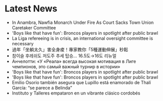 # Latest News
-  In Anambra, Nawfia Monarch Under Fire As Court Sacks Town Union Caretaker Committee
-  'Boys like that have fun': Broncos players in spotlight after public brawl
-  La Liga refereeing is in crisis, an international oversight committee is necessary
-  過年「坐躺太久」害全身痠！專家教你「5種運動伸展」秒鬆
-  참이슬 후레쉬도 저도주 추세 탑승… 16.5도→16도 리뉴얼
-  Анчелотти: «У «Реала» всегда высокая мотивация в Лиге чемпионов, это самый важный турнир в истории»
-  'Boys like that have fun': Broncos players in spotlight after public brawl
-  'Boys like that have fun': Broncos players in spotlight after public brawl
-  Emilio Osorio también asegura que Lupillo está enamorado de Thalí García: “se parece a Belinda”
-  Instituto y Talleres empataron en un vibrante clásico cordobés
